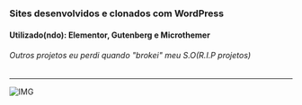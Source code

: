 <h3>Sites desenvolvidos e clonados com WordPress</h3>
<h4>Utilizado(ndo): Elementor, Gutenberg e Microthemer</h4>

<h6>Outros projetos eu perdi quando "brokei" meu S.O(R.I.P projetos)</h6>
<hr>

![IMG](https://res.cloudinary.com/practicaldev/image/fetch/s--ZmPcIbAW--/c_limit%2Cf_auto%2Cfl_progressive%2Cq_auto%2Cw_880/https://dzone.com/storage/temp/12334613-971.jpg)
